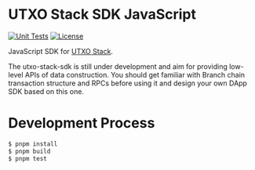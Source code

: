 # UTXO Stack SDK JavaScript

[![Unit Tests](https://github.com/ckb-cell/utxo-stack-sdk/workflows/Unit%20Tests/badge.svg?branch=develop)](https://github.com/ckb-cell/utxo-stack-sdk/actions?query=branch%3Adevelop+workflow%3A%22Unit+Tests%22)
[![License](https://img.shields.io/npm/l/@nervosnetwork/ckb-sdk-core.svg)](./LICENSE)

JavaScript SDK for [UTXO Stack](https://www.utxostack.network/en-us).

The utxo-stack-sdk is still under development and aim for providing low-level APIs of data construction. You should get familiar with Branch chain transaction structure and RPCs before using it and design your own DApp SDK based on this one.

# Development Process

```sh
$ pnpm install 
$ pnpm build
$ pnpm test 
```
